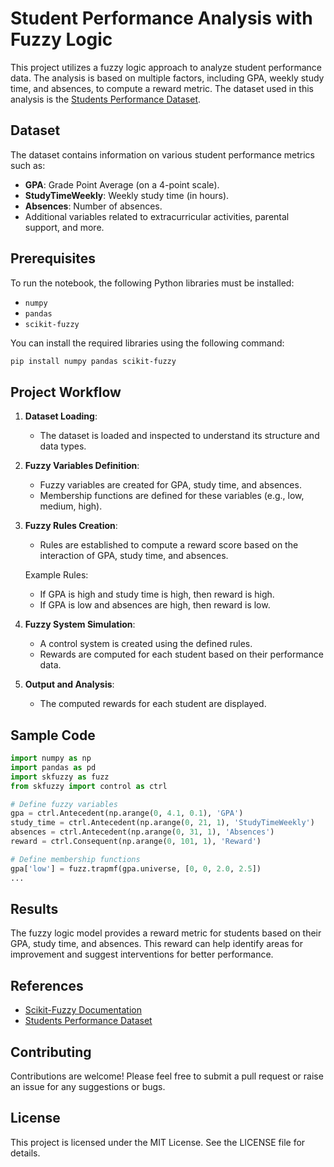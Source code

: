 # Student Performance Analysis with Fuzzy Logic

This project utilizes a fuzzy logic approach to analyze student performance data. The analysis is based on multiple factors, including GPA, weekly study time, and absences, to compute a reward metric. The dataset used in this analysis is the [Students Performance Dataset](https://www.kaggle.com/datasets/rabieelkharoua/students-performance-dataset).

## Dataset

The dataset contains information on various student performance metrics such as:
- **GPA**: Grade Point Average (on a 4-point scale).
- **StudyTimeWeekly**: Weekly study time (in hours).
- **Absences**: Number of absences.
- Additional variables related to extracurricular activities, parental support, and more.

## Prerequisites

To run the notebook, the following Python libraries must be installed:
- `numpy`
- `pandas`
- `scikit-fuzzy`

You can install the required libraries using the following command:

```bash
pip install numpy pandas scikit-fuzzy
```

## Project Workflow

1. **Dataset Loading**:
   - The dataset is loaded and inspected to understand its structure and data types.

2. **Fuzzy Variables Definition**:
   - Fuzzy variables are created for GPA, study time, and absences.
   - Membership functions are defined for these variables (e.g., low, medium, high).

3. **Fuzzy Rules Creation**:
   - Rules are established to compute a reward score based on the interaction of GPA, study time, and absences.

   Example Rules:
   - If GPA is high and study time is high, then reward is high.
   - If GPA is low and absences are high, then reward is low.

4. **Fuzzy System Simulation**:
   - A control system is created using the defined rules.
   - Rewards are computed for each student based on their performance data.

5. **Output and Analysis**:
   - The computed rewards for each student are displayed.

## Sample Code

```python
import numpy as np
import pandas as pd
import skfuzzy as fuzz
from skfuzzy import control as ctrl

# Define fuzzy variables
gpa = ctrl.Antecedent(np.arange(0, 4.1, 0.1), 'GPA')
study_time = ctrl.Antecedent(np.arange(0, 21, 1), 'StudyTimeWeekly')
absences = ctrl.Antecedent(np.arange(0, 31, 1), 'Absences')
reward = ctrl.Consequent(np.arange(0, 101, 1), 'Reward')

# Define membership functions
gpa['low'] = fuzz.trapmf(gpa.universe, [0, 0, 2.0, 2.5])
...
```

## Results

The fuzzy logic model provides a reward metric for students based on their GPA, study time, and absences. This reward can help identify areas for improvement and suggest interventions for better performance.

## References

- [Scikit-Fuzzy Documentation](https://pythonhosted.org/scikit-fuzzy/)
- [Students Performance Dataset](https://www.kaggle.com/datasets/rabieelkharoua/students-performance-dataset)

## Contributing

Contributions are welcome! Please feel free to submit a pull request or raise an issue for any suggestions or bugs.

## License

This project is licensed under the MIT License. See the LICENSE file for details.
